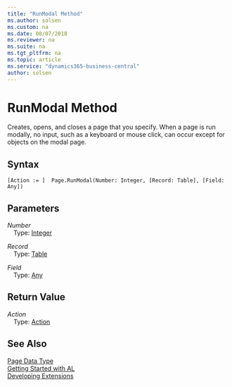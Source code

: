 ```yaml
---
title: "RunModal Method"
ms.author: solsen
ms.custom: na
ms.date: 08/07/2018
ms.reviewer: na
ms.suite: na
ms.tgt_pltfrm: na
ms.topic: article
ms.service: "dynamics365-business-central"
author: solsen
---
```

[//]: # (START>DO_NOT_EDIT)
[//]: # (IMPORTANT:Do not edit any of the content between here and the END>DO_NOT_EDIT.)
[//]: # (Any modifications should be made in the .resx files in the ModernDev repo.)
# RunModal Method
Creates, opens, and closes a page that you specify. When a page is run modally, no input, such as a keyboard or mouse click, can occur except for objects on the modal page.

## Syntax
```
[Action := ]  Page.RunModal(Number: Integer, [Record: Table], [Field: Any])
```
## Parameters
*Number*  
&emsp;Type: [Integer](integer-data-type.md)  
  
*Record*  
&emsp;Type: [Table](table-data-type.md)  
  
*Field*  
&emsp;Type: [Any](any-data-type.md)  
  


## Return Value
*Action*  
&emsp;Type: [Action](action-option.md)  
  


[//]: # (IMPORTANT: END>DO_NOT_EDIT)
## See Also
[Page Data Type](page-data-type.md)  
[Getting Started with AL](../devenv-get-started.md)  
[Developing Extensions](../devenv-dev-overview.md)